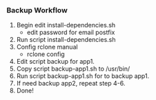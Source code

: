 ### Backup Workflow
1. Begin edit install-dependencies.sh
   - edit password for email postfix
2. Run script install-dependencies.sh
3. Config rclone manual
   - rclone config
4. Edit script backup for app1.
5. Copy script backup-app1.sh to /usr/bin/
6. Run script backup-app1.sh for to backup app1.
7. If need backup app2, repeat step 4-6.
8. Done!